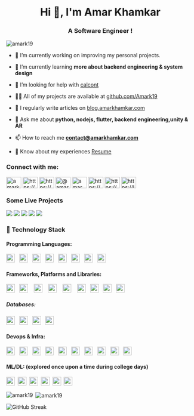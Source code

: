 <h1 align="center">Hi 👋, I'm Amar Khamkar</h1>
<h3 align="center">A Software Engineer !</h3>

<p align="left"> <img src="https://komarev.com/ghpvc/?username=amark19&label=Profile%20views&color=0e75b6&style=flat" alt="amark19" /> </p>

- 🔭 I’m currently working on improving my personal projects.

- 🌱 I’m currently learning **more about backend engineering & system design**

- 🤝 I’m looking for help with [calcont](https://github.com/Amark19/calcont.in)

- 👨‍💻 All of my projects are available at [github.com/Amark19](https://github.com/Amark19)

- 📝 I regularly write articles on [blog.amarkhamkar.com](https://blog.amarkhamkar.com)

- 💬 Ask me about **python, nodejs, flutter, backend engineering,unity & AR**

- 📫 How to reach me **contact@amarkhamkar.com**

- 📄 Know about my experiences [Resume](https://drive.google.com/file/d/1SZHwhZXcXkAli5Wvjhry2fyRcKjf-vDC/view?usp=drive_link)

<h3 align="left">Connect with me:</h3>
<p align="left">
<a href="https://twitter.com/amarkhamkar6" target="blank"><img align="center" src="https://raw.githubusercontent.com/rahuldkjain/github-profile-readme-generator/master/src/images/icons/Social/twitter.svg" alt="amarkhamkar6" height="30" width="40" /></a>
<a href="https://linkedin.com/in/https://www.linkedin.com/in/amar-khamkar-2710731a5/" target="blank"><img align="center" src="https://raw.githubusercontent.com/rahuldkjain/github-profile-readme-generator/master/src/images/icons/Social/linked-in-alt.svg" alt="https://www.linkedin.com/in/amar-khamkar-2710731a5/" height="30" width="40" /></a>
<a href="https://stackoverflow.com/users/https://stackoverflow.com/users/14283288/amar-k" target="blank"><img align="center" src="https://raw.githubusercontent.com/rahuldkjain/github-profile-readme-generator/master/src/images/icons/Social/stack-overflow.svg" alt="https://stackoverflow.com/users/14283288/amar-k" height="30" width="40" /></a>
<a href="https://hashnode.com/@amar1902" target="blank"><img align="center" src="https://raw.githubusercontent.com/rahuldkjain/github-profile-readme-generator/master/src/images/icons/Social/hashnode.svg" alt="@amar1902" height="30" width="40" /></a>
<a href="https://www.youtube.com/@amark7422" target="blank"><img align="center" src="https://raw.githubusercontent.com/rahuldkjain/github-profile-readme-generator/master/src/images/icons/Social/youtube.svg" alt="amar khamkar youtube" height="30" width="40" /></a>
<a href="https://www.codechef.com/users/amarkhamkar_22" target="blank"><img align="center" src="https://cdn.jsdelivr.net/npm/simple-icons@3.1.0/icons/codechef.svg" alt="https://www.codechef.com/users/amarkhamkar_22" height="30" width="40" /></a>
<a href="https://www.hackerrank.com/amarkhamkar6" target="blank"><img align="center" src="https://raw.githubusercontent.com/rahuldkjain/github-profile-readme-generator/master/src/images/icons/Social/hackerrank.svg" alt="https://www.hackerrank.com/amarkhamkar6" height="30" width="40" /></a>
<a href="https://leetcode.com/kAmar-02/" target="blank"><img align="center" src="https://raw.githubusercontent.com/rahuldkjain/github-profile-readme-generator/master/src/images/icons/Social/leet-code.svg" alt="https://leetcode.com/kAmar-02/" height="30" width="40" /></a>
</p>
 
 ### **Some Live Projects**

<a href="https://www.calcont.in/"><img src="https://img.shields.io/badge/Calcont(15k+ traffic)-343434?style=for-the-badge&logo=webpage&logoColor=#FF7139"/></a>
<a href="https://play.google.com/store/apps/details?id=com.aprendizstudio.ARLAB"><img src="https://img.shields.io/badge/ARLab-9820a7?style=for-the-badge&logo=webpage&logoColor=#FF7139"/></a>
<a href="https://play.google.com/store/apps/details?id=com.aprendizstudio.monuverse"><img src="https://img.shields.io/badge/monuverse-004369?style=for-the-badge&logo=webpage&logoColor=#004369"/></a>
<a href="https://play.google.com/store/apps/details?id=com.ARmarstudio.notesapp"><img src="https://img.shields.io/badge/safewrite-e3b341?style=for-the-badge&logo=webpage&logoColor=#e3b341"/></a>
<a href="https://play.google.com/store/apps/details?id=com.ARmarstudio.notesapp"><img src="https://img.shields.io/badge/ARPuzzle-dca0ee?style=for-the-badge&logo=webpage&logoColor=#dca0ee"/></a>
 
### 🔭 **Technology Stack**

#### **Programming Languages**:

<img height=23 src="https://img.shields.io/badge/python-3670A0?style=for-the-badge&logo=python&logoColor=ffdd54">  
<img height=23 src="https://img.shields.io/badge/javascript-%23323330.svg?style=for-the-badge&logo=javascript&logoColor=%23F7DF1E">  
<img height=23 src="https://img.shields.io/badge/bash-4EAA25?style=for-the-badge&logo=gnu-bash&logoColor=white">  
<img height=23 src="https://img.shields.io/badge/Go-00ADD8.svg?style=for-the-badge&logo=go&logoColor=white">  
<img height=23 src="https://img.shields.io/badge/Terraform-%235835CC.svg?style=for-the-badge&logo=terraform&logoColor=white">  
<img height=23 src="https://img.shields.io/badge/Ruby-CC342D.svg?logo=Ruby&style=for-the-badge&logoColor=white">  
<img height=23 src="https://img.shields.io/badge/Dart-0175C2.svg?logo=dart&style=for-the-badge&logoColor=white">  
<img height=23 src="https://img.shields.io/badge/csharp-%23007ACC.svg?style=for-the-badge&logo=csharp&logoColor=white">


#### **Frameworks, Platforms and Libraries**:

<img height=23 src="https://img.shields.io/badge/django-%23092E20.svg?style=for-the-badge&logo=django&logoColor=white">  
<img height=23 src="https://img.shields.io/badge/flask-6f777e?style=for-the-badge&logo=flask&logoColor=white">   
<img height=23 src="https://img.shields.io/badge/ruby%20on%20rails-CC0000.svg?style=for-the-badge&logo=ruby-on-rails&logoColor=white">   
<img height=23 src="https://img.shields.io/badge/go-%2300ADD8.svg?style=for-the-badge&logo=go&logoColor=white">   
<img height=23 src="https://img.shields.io/badge/node.js-339933?style=for-the-badge&logo=node.js&logoColor=white">   
<img height=23 src="https://img.shields.io/badge/react-%2320232a.svg?style=for-the-badge&logo=react&logoColor=%2361DAFB">  
<img height=23 src="https://img.shields.io/badge/flutter-%2302569B.svg?style=for-the-badge&logo=flutter&logoColor=white">  
<img height=23 src="https://img.shields.io/badge/unity-%23000000.svg?style=for-the-badge&logo=unity&logoColor=white">  
<img height=23 src="https://img.shields.io/badge/blender-%23E34F26.svg?style=for-the-badge&logo=blender&logoColor=white">  

##### **Databases**:

<img height=23 src="https://img.shields.io/badge/MongoDB-%234ea94b.svg?style=for-the-badge&logo=mongodb&logoColor=white">  
<img height=23 src="https://img.shields.io/badge/postgres-%23316192.svg?style=for-the-badge&logo=postgresql&logoColor=white">  
<img height=23 src="https://img.shields.io/badge/firebase-%23039BE5.svg?style=for-the-badge&logo=firebase&logoColor=white">  
<img height=23 src="https://img.shields.io/badge/mysql-%2300f.svg?style=for-the-badge&logo=mysql&logoColor=white">

#### **Devops & Infra**:

<img height=23 src="https://img.shields.io/badge/DigitalOcean-%230167ff.svg?style=for-the-badge&logo=digitalocean&logoColor=white">  
<img height=23 src="https://img.shields.io/badge/GCP-%234285F4.svg?style=for-the-badge&logo=google-cloud&logoColor=white">  
<img height=23 src="https://img.shields.io/badge/kubernetes-%23326ce5.svg?style=for-the-badge&logo=kubernetes&logoColor=white">  
<img height=23 src="https://img.shields.io/badge/helm-%23007DC7.svg?style=for-the-badge&logo=helm&logoColor=white">  
<img height=23 src="https://img.shields.io/badge/heroku-%23430098.svg?style=for-the-badge&logo=heroku&logoColor=white">  
<img height=23 src="https://img.shields.io/badge/nginx-%23009639.svg?style=for-the-badge&logo=nginx&logoColor=white">  
<img height=23 src="https://img.shields.io/badge/cloudflare-F38020.svg?style=for-the-badge&logo=cloudflare&logoColor=white">  
<img height=23 src="https://img.shields.io/badge/kafka-231F20.svg?style=for-the-badge&logo=apachekafka&logoColor=white">  
<img height=23 src="https://img.shields.io/badge/kibana-005571.svg?style=for-the-badge&logo=kibana&logoColor=white">  
<img height=23 src="https://img.shields.io/badge/jenkins-D24939.svg?style=for-the-badge&logo=jenkins&logoColor=white">  

#### **ML/DL**: (explored once upon a time during college days)

<img height=23 src="https://img.shields.io/badge/TensorFlow-%23FF6F00.svg?style=for-the-badge&logo=TensorFlow&logoColor=white">&nbsp;&nbsp;<img height=23 src="https://img.shields.io/badge/Keras-%23D00000.svg?style=for-the-badge&logo=Keras&logoColor=white">&nbsp;&nbsp;<img height=23 src="https://img.shields.io/badge/Plotly-%233F4F75.svg?style=for-the-badge&logo=plotly&logoColor=white">&nbsp;&nbsp;<img height=23 src="https://img.shields.io/badge/numpy-%23013243.svg?style=for-the-badge&logo=numpy&logoColor=white">&nbsp;&nbsp;<img height=23 src="https://img.shields.io/badge/pandas-%23150458.svg?style=for-the-badge&logo=pandas&logoColor=white">&nbsp;&nbsp;<img height=23 src="https://img.shields.io/badge/sklearn-%233F4F75.svg?style=for-the-badge&logo=scikit-learn&logoColor=white" />


<p><img align="left" src="https://github-readme-stats.vercel.app/api/top-langs?username=amark19&show_icons=true&locale=en&layout=compact&theme=dark" alt="amark19" /></p>

<p>&nbsp;<img align="center" src="https://github-readme-stats.vercel.app/api?username=amark19&show_icons=true&locale=en&theme=dark" alt="amark19" /></p>

<img src="https://streak-stats.demolab.com?user=Amark19&theme=dark" alt="GitHub Streak" />
